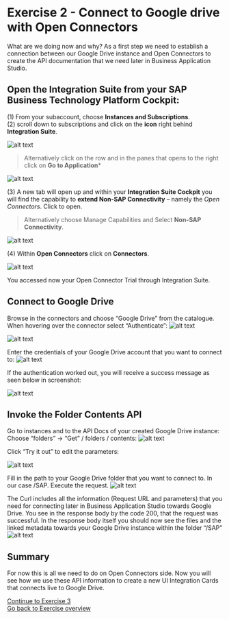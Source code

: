 # Exercise 2 - Connect to Google drive with Open Connectors

What are we doing now and why?  As a first step we need to establish a connection between our Google Drive instance and Open Connectors to create the API documentation that we need later in Business Application Studio.  

## Open the Integration Suite from your SAP Business Technology Platform Cockpit:

(1) From your subaccount, choose **Instances and Subscriptions**.      
(2) scroll down to subscriptions and click on the **icon** right behind **Integration Suite**.   


![alt text](/Exercise2/OpenIntegrationSuite.png "OpenIntegrationSuite")   


> Alternatively click on the row and in the panes that opens to the right click on **Go to Application***   

![alt text](/Exercise2/OpenIntegrationSuiteAlt.png "OpenIntegrationSuiteAlt")


(3) A new tab will open up and within your **Integration Suite Cockpit** you will find the capability to **extend Non-SAP Connectivity** – namely the _Open Connectors_. Click to open.

> Alternatively choose Manage Capabilities and Select **Non-SAP Connectivity**.

![alt text](/Exercise2/OpenNonSAPIntegration.png "OpenNonSAPIntegration")

(4) Within **Open Connectors** click on **Connectors**.

![alt text](/Exercise2/Connectors.png "Connectors")

You accessed now your Open Connector Trial through Integration Suite.

## Connect to Google Drive

Browse in the connectors and choose “Google Drive” from the catalogue. When hovering over the connector select “Authenticate”:
![alt text](/Exercise2/GoogleDrive.png "GoogleDrive")

![alt text](/Exercise2/CreateInstance.png "CreateInstance")

Enter the credentials of your Google Drive account that you want to connect to:
![alt text](/Exercise2/AuthenticateGoogle.png "AuthenticateGoogle")

If the authentication worked out, you will receive a success message as seen below in screenshot:

![alt text](/Exercise2/SuccessFullConnection.png "SuccessFullConnection")

## Invoke the Folder Contents API

Go to instances and to the API Docs of your created Google Drive instance:
Choose “folders” -> “Get” / folders / contents:
![alt text](/Exercise2/InvokeFolderContents.png "InvokeFolderContents")

Click “Try it out” to edit the parameters:

![alt text](/Exercise2/TryOut.png "TryOut")

Fill in the path to your Google Drive folder that you want to connect to. In our case /SAP. Execute the request.
![alt text](/Exercise2/Execute.png "Execute")


The Curl includes all the information (Request URL and parameters) that you need for connecting later in Business Application Studio towards Google Drive. You see in the response body by the code 200, that the request was successful. In the response body itself you should now see the files and the linked metadata towards your Google Drive instance within the folder “/SAP”
![alt text](/Exercise2/Response.png "Response")

## Summary
For now this is all we need to do on Open Connectors side. Now you will see how we use these API information to create a new UI Integration Cards that connects live to Google Drive.

[Continue to Exercise 3](/Exercise3/readme.md)      
[Go back to Exercise overview](/readme.md)
